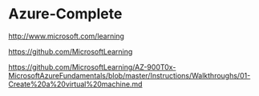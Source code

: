 # Azure-Complete

 http://www.microsoft.com/learning

https://github.com/MicrosoftLearning

https://github.com/MicrosoftLearning/AZ-900T0x-MicrosoftAzureFundamentals/blob/master/Instructions/Walkthroughs/01-Create%20a%20virtual%20machine.md
